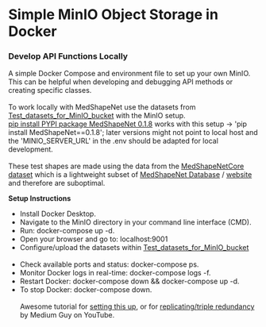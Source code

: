 # Simple MinIO Object Storage in Docker
### Develop API Functions Locally
A simple Docker Compose and environment file to set up your own MinIO.<br>This can be helpful when developing and debugging API methods or creating specific classes.<br><br>
To work locally with MedShapeNet use the datasets from [Test_datasets_for_MinIO_bucket](https://github.com/GLARKI/MedShapeNet2.0/tree/main/minio/Test_datasets_for_MinIO_bucket) with the MinIO setup.<br>[pip install PYPI package MedShapeNet 0.1.8](https://pypi.org/project/MedShapeNet/0.1.8/) works with this setup -> 'pip install MedShapeNet==0.1.8'; later versions might not point to local host and the 'MINIO_SERVER_URL' in the .env should be adapted for local development.<br><Br>
These test shapes are made using the data from the [MedShapeNetCore dataset](https://zenodo.org/records/10423181) which is a lightweight subset of [MedShapeNet Database](https://medshapenet-ikim.streamlit.app/Download) / [website](https://medshapenet.ikim.nrw/) and therefore are suboptimal.

**Setup Instructions**
- Install Docker Desktop.
- Navigate to the MinIO directory in your command line interface (CMD).
- Run: docker-compose up -d.
- Open your browser and go to: localhost:9001
- Configure/upload the datasets within [Test_datasets_for_MinIO_bucket](https://github.com/GLARKI/MedShapeNet2.0/tree/main/minio/Test_datasets_for_MinIO_bucket)<br><br>
- Check available ports and status: docker-compose ps.
- Monitor Docker logs in real-time: docker-compose logs -f.
- Restart Docker: docker-compose down && docker-compose up -d.
- To stop Docker: docker-compose down.<br><Br>
Awesome tutorial for [setting this up](https://www.youtube.com/watch?v=2SDgIyrXmKc), or for [replicating/triple redundancy](https://www.youtube.com/watch?v=7fE4JayU5IU) by Medium Guy on YouTube.
